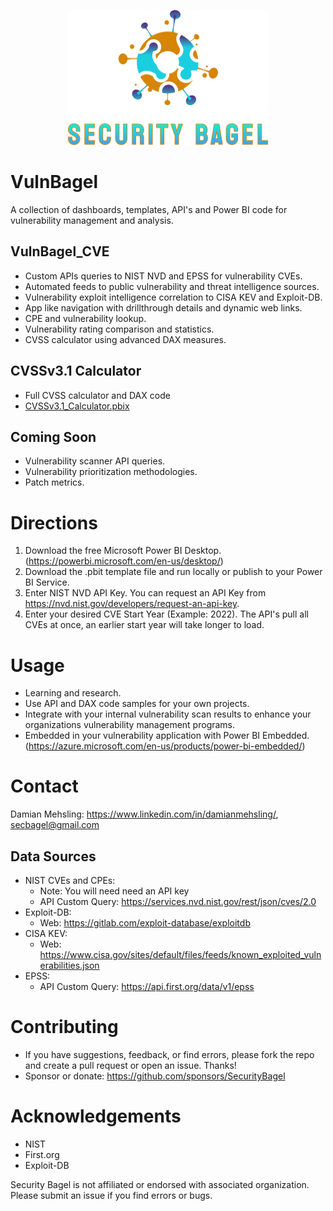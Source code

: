 <p align="center">
  <img src="https://github.com/SecurityBagel/SecurityBagel/blob/main/SecurityBagel.png"/>
</p>

# VulnBagel
A collection of dashboards, templates, API's and Power BI code for vulnerability management and analysis. 

## VulnBagel_CVE
- Custom APIs queries to NIST NVD and EPSS for vulnerability CVEs.
- Automated feeds to public vulnerability and threat intelligence sources.
- Vulnerability exploit intelligence correlation to CISA KEV and Exploit-DB.
- App like navigation with drillthrough details and dynamic web links.
- CPE and vulnerability lookup.
- Vulnerability rating comparison and statistics.
- CVSS calculator using advanced DAX measures.

## CVSSv3.1 Calculator
- Full CVSS calculator and DAX code
- [CVSSv3.1_Calculator.pbix](https://github.com/SecurityBagel/VulnBagel/raw/main/CVSSv3.1_Calculator.pbix)
  
## Coming Soon
- Vulnerability scanner API queries.
- Vulnerability prioritization methodologies.
- Patch metrics.

# Directions
1. Download the free Microsoft Power BI Desktop. (https://powerbi.microsoft.com/en-us/desktop/) 
2. Download the .pbit template file and run locally or publish to your Power BI Service.
3. Enter NIST NVD API Key. You can request an API Key from https://nvd.nist.gov/developers/request-an-api-key.
4. Enter your desired CVE Start Year (Example: 2022). The API's pull all CVEs at once, an earlier start year will take longer to load.

# Usage
- Learning and research.
- Use API and DAX code samples for your own projects.
- Integrate with your internal vulnerability scan results to enhance your organizations vulnerability management programs.
- Embedded in your vulnerability application with Power BI Embedded. (https://azure.microsoft.com/en-us/products/power-bi-embedded/)

# Contact
Damian Mehsling: https://www.linkedin.com/in/damianmehsling/, secbagel@gmail.com

## Data Sources
- NIST CVEs and CPEs:
  - Note: You will need need an API key
  - API Custom Query: https://services.nvd.nist.gov/rest/json/cves/2.0
- Exploit-DB:
  - Web: https://gitlab.com/exploit-database/exploitdb
- CISA KEV:
  - Web: https://www.cisa.gov/sites/default/files/feeds/known_exploited_vulnerabilities.json
- EPSS:
  - API Custom Query: https://api.first.org/data/v1/epss
  
# Contributing
- If you have suggestions, feedback, or find errors, please fork the repo and create a pull request or open an issue. Thanks!
- Sponsor or donate: https://github.com/sponsors/SecurityBagel
  
# Acknowledgements
- NIST
- First.org
- Exploit-DB
  
Security Bagel is not affiliated or endorsed with associated organization. Please submit an issue if you find errors or bugs. 
